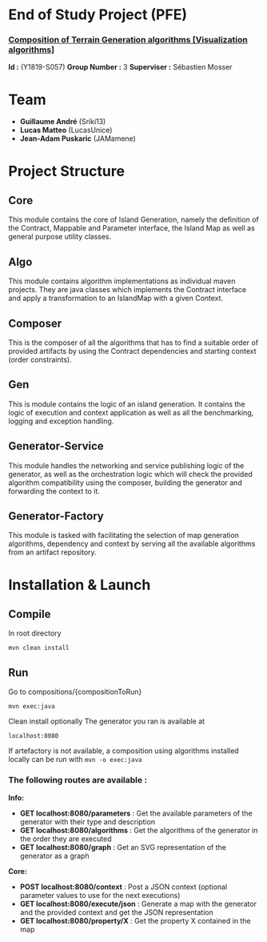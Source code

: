 
# End of Study Project (PFE)

### [Composition of Terrain Generation algorithms \[Visualization algorithms\]](http://gmolines.github.io/pfe/oqp/al/ihm/2018/09/11/Y1819-S057)

**Id :** (Y1819-S057)
**Group Number :** 3
**Superviser :** Sébastien Mosser

# Team
 - **Guillaume André** (Sriki13)
 - **Lucas Matteo** (LucasUnice)
 - **Jean-Adam Puskaric** (JAMamene)

# Project Structure

## Core
This module contains the core of Island Generation, namely the definition of the Contract, Mappable and Parameter interface, the Island Map as well as general purpose utility classes.

## Algo
This module contains algorithm implementations as individual maven projects. They are java classes which implements the Contract interface and apply a transformation to an IslandMap with a given Context.

## Composer
This is the composer of all the algorithms that has to find a suitable order of provided artifacts by using the Contract dependencies and starting context (order constraints).

## Gen
This is module contains the logic of an island generation. It contains the logic of execution and context application as well as all the benchmarking, logging and exception handling.

## Generator-Service
This module handles the networking and service publishing logic of the generator, as well as the orchestration logic which will check the provided algorithm compatibility using the composer, building the generator and forwarding the context to it.

## Generator-Factory
This module is tasked with facilitating the selection of map generation algorithms, dependency and context by serving all the available algorithms from an artifact repository.

# Installation & Launch


## Compile

In root directory

    mvn clean install

## Run
Go to compositions/{compositionToRun}

    mvn exec:java

Clean install optionally
The generator you ran is available at 

    localhost:8080

If artefactory is not available, a composition using algorithms installed locally can be run with `mvn -o exec:java`


### The following routes are available :

**Info:**
 - **GET localhost:8080/parameters** : Get the available parameters of the generator with their type and description
 - **GET localhost:8080/algorithms** : Get the algorithms of the generator in the order they are executed
 - **GET localhost:8080/graph** : Get an SVG representation of the generator as a graph
 
 **Core:**
 - **POST localhost:8080/context** :  Post a JSON context (optional parameter values to use for the next executions)
 - **GET localhost:8080/execute/json** : Generate a map with the generator and the provided context and get the JSON representation
 - **GET localhost:8080/property/X** : Get the property X contained in the map
 
